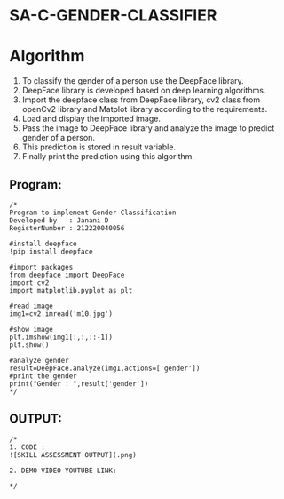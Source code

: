 # SA-C-GENDER-CLASSIFIER
# Algorithm
1. To classify the gender of a person use the DeepFace library.
2. DeepFace library is developed based on deep learning algorithms.
3. Import the deepface class from DeepFace library, cv2 class from openCv2 library and Matplot library according to the requirements.
4. Load and display the imported image.
5. Pass the image to DeepFace library and analyze the image to predict gender of a person.
6. This prediction is stored in result variable.
7. Finally print the prediction using this algorithm.

## Program:
```
/*
Program to implement Gender Classification
Developed by   : Janani D
RegisterNumber : 212220040056

#install deepface
!pip install deepface

#import packages
from deepface import DeepFace
import cv2
import matplotlib.pyplot as plt

#read image
img1=cv2.imread('m10.jpg')

#show image
plt.imshow(img1[:,:,::-1])
plt.show()

#analyze gender
result=DeepFace.analyze(img1,actions=['gender'])
#print the gender
print("Gender : ",result['gender'])
*/
```

## OUTPUT:
```
/*
1. CODE :
![SKILL ASSESSMENT OUTPUT](.png)

2. DEMO VIDEO YOUTUBE LINK:

*/
```

